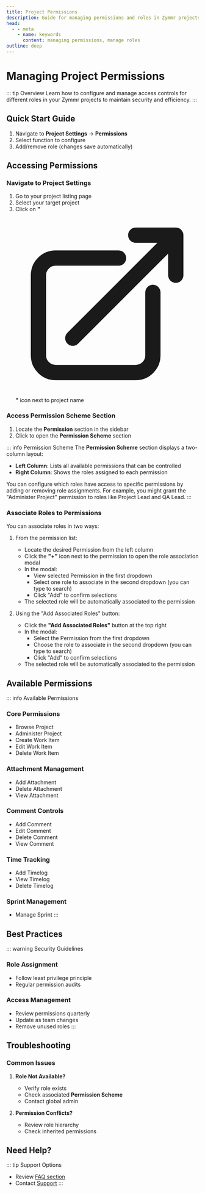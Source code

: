 ```yaml
---
title: Project Permissions
description: Guide for managing permissions and roles in Zymmr projects
head:
  - - meta
    - name: keywords
      content: managing permissions, manage roles
outline: deep
---
```


# Managing Project Permissions

::: tip Overview
Learn how to configure and manage access controls for different roles in your Zymmr projects to maintain security and efficiency.
:::

## Quick Start Guide

1. Navigate to **Project Settings** → **Permissions**
2. Select function to configure
3. Add/remove role (changes save automatically)

## Accessing Permissions

### Navigate to Project Settings

1. Go to your project listing page
2. Select your target project
3. Click on **"<svg xmlns="http://www.w3.org/2000/svg" fill="none" viewBox="0 0 24 24" stroke-width="2.0" stroke="currentColor" class="navigation-icon"><path stroke-linecap="round" stroke-linejoin="round" d="M13.5 6H5.25A2.25 2.25 0 003 8.25v10.5A2.25 2.25 0 005.25 21h10.5A2.25 2.25 0 0018 18.75V10.5m-10.5 6L21 3m0 0h-5.25M21 3v5.25"></path></svg>"** icon next to project name

### Access Permission Scheme Section

1. Locate the **Permission** section in the sidebar
2. Click to open the **Permission Scheme** section

::: info Permission Scheme
The **Permission Scheme** section displays a two-column layout:

- **Left Column**: Lists all available permissions that can be controlled
- **Right Column**: Shows the roles assigned to each permission

You can configure which roles have access to specific permissions by adding or removing role assignments. For example, you might grant the "Administer Project" permission to roles like Project Lead and QA Lead.
:::

### Associate Roles to Permissions

You can associate roles in two ways:

1. From the permission list:

   - Locate the desired Permission from the left column
   - Click the **"+"** icon next to the permission to open the role association modal
   - In the modal:
     - View selected Permission in the first dropdown
     - Select one role to associate in the second dropdown (you can type to search)
     - Click "Add" to confirm selections
   - The selected role will be automatically associated to the permission

2. Using the "Add Associated Roles" button:
   - Click the **"Add Associated Roles"** button at the top right
   - In the modal:
     - Select the Permission from the first dropdown
     - Choose the role to associate in the second dropdown (you can type to search)
     - Click "Add" to confirm selections
   - The selected role will be automatically associated to the permission

## Available Permissions

::: info Available Permissions

### Core Permissions

- Browse Project
- Administer Project
- Create Work Item
- Edit Work Item
- Delete Work Item

### Attachment Management

- Add Attachment
- Delete Attachment
- View Attachment

### Comment Controls

- Add Comment
- Edit Comment
- Delete Comment
- View Comment

### Time Tracking

- Add Timelog
- View Timelog
- Delete Timelog

### Sprint Management

- Manage Sprint
  :::

## Best Practices

::: warning Security Guidelines

### Role Assignment

- Follow least privilege principle
- Regular permission audits

### Access Management

- Review permissions quarterly
- Update as team changes
- Remove unused roles
  :::

<!-- ## Common Configurations

| Role          | Typical Access              | Use Case         |
| ------------- | --------------------------- | ---------------- |
| Project Admin | All functions               | Project managers |
| Developer     | Create/Edit items, Comments | Development team |
| Viewer        | Browse, View only           | Stakeholders     | -->

## Troubleshooting

### Common Issues

1. **Role Not Available?**

   - Verify role exists
   - Check associated **Permission Scheme**
   - Contact global admin

2. **Permission Conflicts?**

   - Review role hierarchy
   - Check inherited permissions

## Need Help?

::: tip Support Options

- Review [FAQ section](/guide/faq)
- Contact [Support](../contact-us.md)
  <!-- - Check [Role Management Guide](./role-management) -->
  :::

<style>
:root {
  --tip-border-color: var(--vp-c-brand-1);
  --warning-border-color: var(--vp-c-warning-1);
  --info-border-color: var(--vp-c-info-1);
}

table {
  display: table;
  width: 100%;
  margin: 16px 0;
}

th, td {
  padding: 8px 16px;
}
</style>
